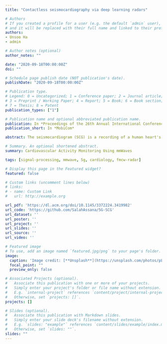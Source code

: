 ```yaml
---
title: "Contactless seismocardiography via deep learning radars"

# Authors
# If you created a profile for a user (e.g. the default `admin` user), write the username (folder name) here 
# and it will be replaced with their full name and linked to their profile.
authors:
- Unsoo Ha
- admin

# Author notes (optional)
author_notes: ""

date: "2020-09-18T00:00:00Z"
doi: ""

# Schedule page publish date (NOT publication's date).
publishDate: "2020-09-18T00:00:00Z"

# Publication type.
# Legend: 0 = Uncategorized; 1 = Conference paper; 2 = Journal article;
# 3 = Preprint / Working Paper; 4 = Report; 5 = Book; 6 = Book section;
# 7 = Thesis; 8 = Patent
publication_types: ["1"]

# Publication name and optional abbreviated publication name.
publication: In *Proceedings of the 26th Annual International Conference on Mobile Computing and Networking*
publication_short: In *MobiCom*

abstract: The seismocardiogram (SCG) is a recording of a human heart's mechanical activity. It captures fine-grained cardiovascular events such as the opening and closing of heart valves and the contraction and relaxation of heart chambers. Today, SCG recordings are obtained by strapping an accelerometer at the apex of the heart to measure chest wall vibrations. These recordings can be used to diagnose and monitor various cardiovascular conditions including myocardial infarction (heart attack), coronary heart disease, and ischemia.

# Summary. An optional shortened abstract.
summary: Cardiovascular Activity Monitoring Using mmWaves

tags: [signal-processing, mmwave, 5g, cardiology, fmcw-radar]

# Display this page in the Featured widget?
featured: false

# Custom links (uncomment lines below)
# links:
# - name: Custom Link
#   url: http://example.org

url_pdf: 'https://dl.acm.org/doi/10.1145/3372224.3419982'
url_code: 'https://github.com/SalahAssana/5G-SCG'
url_dataset: ''
url_poster: ''
url_project: ''
url_slides: ''
url_source: ''
url_video: ''

# Featured image
# To use, add an image named `featured.jpg/png` to your page's folder. 
image:
  caption: 'Image credit: [**Unsplash**](https://unsplash.com/photos/pLCdAaMFLTE)'
  focal_point: ""
  preview_only: false

# Associated Projects (optional).
#   Associate this publication with one or more of your projects.
#   Simply enter your project's folder or file name without extension.
#   E.g. `internal-project` references `content/project/internal-project/index.md`.
#   Otherwise, set `projects: []`.
projects: []

# Slides (optional).
#   Associate this publication with Markdown slides.
#   Simply enter your slide deck's filename without extension.
#   E.g. `slides: "example"` references `content/slides/example/index.md`.
#   Otherwise, set `slides: ""`.
slides: ""
---
```

